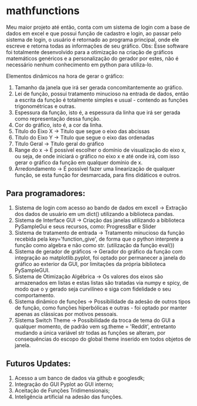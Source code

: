# mathfunctions

Meu maior projeto até então, conta com um sistema de login com a base de dados em excel e que possui função de cadastro e login, ao passar pelo sistema de login, o usuário é retornado ao programa principal, onde ele escreve e retorna todas as informações de seu gráfico. Obs: Esse software foi totalmente desenvolvido para a otimização na criação de gráficos matemáticos genéricos e a personalização do gerador por estes, não é necessário nenhum conhecimento em python para utiliza-lo.

Elementos dinâmicos na hora de gerar o gráfico:

1. Tamanho da janela que irá ser gerada concomitantemente ao gráfico.
2. Lei de função, possui tratamento minucioso na entrada de dados, então a escrita da função é totalmente simples e usual - contendo as funções trigonométricas e outras.
3. Espessura da função, isto é, a espessura da linha que irá ser gerada como representação dessa função.
4. Cor do gráfico, isto é, a cor da linha.
5. Titulo do Eixo X -> Titulo que segue o eixo das abcissas
6. Titulo do Eixo Y -> Titulo que segue o eixo das ordenadas
7. Titulo Geral -> Titulo geral do gráfico
8. Range do x -> É possível escolher o domínio de visualização do eixo x, ou seja, de onde iniciará o gráfico no eixo x e até onde irá, com isso gerar o gráfico da função em qualquer domínio de x.
9. Arredondamento -> É possível fazer uma linearização de qualquer função, se esta função for desmarcada, para fins didáticos e outros.

## Para programadores:
1. Sistema de login com acesso ao bando de dados em excell -> Extração dos dados de usuário em um dict() utilizando a biblioteca pandas.
2. Sistema de Interface GUI -> Criação das janelas utilizando a biblioteca PySampleGui e seus recursos, como: ProgressBar e Slider
3. Sistema de tratamento de entrada -> Tratamento minucioso da função recebida pela key='function_give', de forma que o python interprete a função como algebra e não como str. (utilização da função eval())
4. Sistema de gerador de gráficos -> Gerador do gráfico da função com integração ao matplotlib.pyplot, foi optado por permanecer a janela do gráfico ao exterior da GUI, por limitações da própria biblioteca PySampleGUI.
5. Sistema de Otimização Algébrica -> Os valores dos eixos são armazenados em listas e estas listas são tratadas via numpy e spicy, de modo que o y gerado seja curvilíneo e siga com fidelidade o seu comportamento.
6. Sistema dinâmico de funções -> Possibilidade da adesão de outros tipos de função, como funções hiperbólicas e outras - foi optado por manter apenas as clássicas por
motivos pessoais.
7. Sistema Switch Theme -> Possibilidade da troca de tema do GUI a qualquer momento, de padrão vem sg.theme = 'Reddit', entretanto mudando a única variável str todas as funções se alteram, por consequências do escopo do global theme inserido em todos objetos de janela.

## Futuros Updates:
1. Acesso a um banco de dados via github e googlesdk;
2. Integração do GUI Pyplot ao GUI interno;
3. Aceitação de Funções Tridimensionais;
4. Inteligência artificial na adesão das funções.
